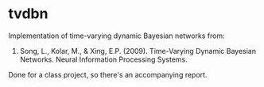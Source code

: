 # tvdbn
Implementation of time-varying dynamic Bayesian networks from: 

1. Song, L., Kolar, M., & Xing, E.P. (2009). Time-Varying Dynamic Bayesian Networks. Neural Information Processing Systems.

Done for a class project, so there's an accompanying report. 
